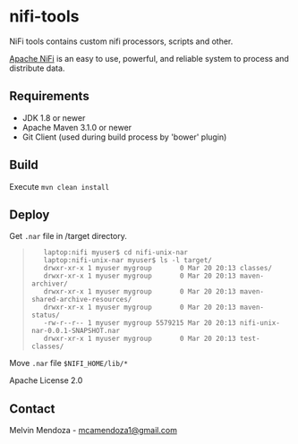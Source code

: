 # nifi-tools
NiFi tools contains custom nifi processors, scripts and other.

[Apache NiFi](https://github.com/apache/nifi) is an easy to use, powerful, and reliable system to process and distribute data.

## Requirements
* JDK 1.8 or newer
* Apache Maven 3.1.0 or newer
* Git Client (used during build process by 'bower' plugin)

## Build
Execute `mvn clean install`

## Deploy 
Get `.nar` file in /target directory.
>        laptop:nifi myuser$ cd nifi-unix-nar
>        laptop:nifi-unix-nar myuser$ ls -l target/
>        drwxr-xr-x 1 myuser mygroup       0 Mar 20 20:13 classes/
>        drwxr-xr-x 1 myuser mygroup       0 Mar 20 20:13 maven-archiver/
>        drwxr-xr-x 1 myuser mygroup       0 Mar 20 20:13 maven-shared-archive-resources/
>        drwxr-xr-x 1 myuser mygroup       0 Mar 20 20:13 maven-status/
>        -rw-r--r-- 1 myuser mygroup 5579215 Mar 20 20:13 nifi-unix-nar-0.0.1-SNAPSHOT.nar
>        drwxr-xr-x 1 myuser mygroup       0 Mar 20 20:13 test-classes/
Move `.nar` file `$NIFI_HOME/lib/*`

Apache License 2.0

## Contact 
Melvin Mendoza - mcamendoza1@gmail.com


